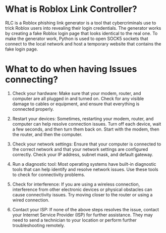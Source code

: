 # What is Roblox Link Controller?

RLC is a Roblox phishing link generator is a tool that cybercriminals use to trick Roblox users into revealing their login credentials. The generator works by creating a fake Roblox login page that looks identical to the real one. To make the generator work, Python is used to open SOCK5 sockets that connect to the local network and host a temporary website that contains the fake login page.

# What to do when having Issues connecting?

1. Check your hardware: Make sure that your modem, router, and computer are all plugged in and turned on. Check for any visible damage to cables or equipment, and ensure that everything is connected properly.

2. Restart your devices: Sometimes, restarting your modem, router, and computer can help resolve connection issues. Turn off each device, wait a few seconds, and then turn them back on. Start with the modem, then the router, and then the computer.

3. Check your network settings: Ensure that your computer is connected to the correct network and that your network settings are configured correctly. Check your IP address, subnet mask, and default gateway.

4. Run a diagnostic tool: Most operating systems have built-in diagnostic tools that can help identify and resolve network issues. Use these tools to check for connectivity problems.

5. Check for interference: If you are using a wireless connection, interference from other electronic devices or physical obstacles can cause connectivity issues. Try moving closer to the router or using a wired connection.

6. Contact your ISP: If none of the above steps resolves the issue, contact your Internet Service Provider (ISP) for further assistance. They may need to send a technician to your location or perform further troubleshooting remotely.
